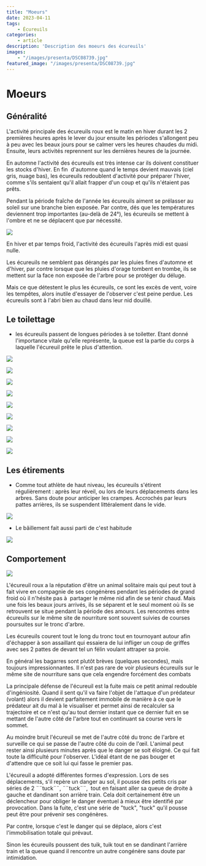 ```yaml
---
title: "Moeurs"
date: 2023-04-11
tags: 
    - Écureuils
categories:
    - article
description: 'Description des moeurs des écureuils'
images:
    - "/images/presenta/DSC08739.jpg"
featured_image: "/images/presenta/DSC08739.jpg"
---
```


# Moeurs

## Généralité

L'activité principale des écureuils roux est le matin en hiver durant les 2 premières heures après le lever du jour ensuite les périodes s'allongent peu à peu avec les beaux jours pour se calmer vers les heures chaudes du midi. Ensuite, leurs activités reprennent sur les dernières heures de la journée.

En automne l'activité des écureuils est très intense car ils doivent constituer les stocks d'hiver. En fin  d'automne quand le temps devient mauvais (ciel gris, nuage bas), les écureuils redoublent d'activité pour préparer l'hiver, comme s'ils sentaient qu'il allait frapper d'un coup et qu'ils n'étaient pas prêts.



Pendant la période fraîche de l'année les écureuils aiment se prélasser au soleil sur une branche bien exposée. Par contre, dés que les températures deviennent trop importantes (au-delà de 24°), les écureuils se mettent à l'ombre et ne se déplacent que par nécessité. 

![](/images/sommeil%20ecureuil/DSC09395.jpg) 

En hiver et par temps froid, l'activité des écureuils l'après midi est quasi nulle. 

Les écureuils ne semblent pas dérangés par les pluies fines d'automne et d'hiver, par contre lorsque que les pluies d'orage tombent en trombe, ils se mettent sur la face non exposée de l'arbre pour se protéger du déluge. 

Mais ce que détestent le plus les écureuils, ce sont les excès de vent, voire les tempêtes, alors inutile d'essayer de l'observer c'est peine perdue. Les écureuils sont à l'abri bien au chaud dans leur nid douillé. 


## Le toilettage 

- les écureuils passent de longues périodes à se toiletter. Etant donné l'importance vitale qu'elle représente, la queue est la partie du corps à laquelle l'écureuil prête le plus d'attention.

![](/images/presenta/raw112.jpg) 

![](/images/presenta/DSC08612.jpg) 

![](/images/presenta/DSC08614.jpg) 

![](/images/presenta/DSC08606.jpg) 

![](/images/presenta/DSC08610.jpg) 

![](/images/presenta/DSC08621.jpg) 

![](/images/presenta/DSC08620.jpg) 

![](/images/presenta/DSC02988.jpg) 

![](/images/presenta/DSC02990.jpg) 


## Les étirements 

- Comme tout athlète de haut niveau, les écureuils s'étirent régulièrement : après leur réveil, ou lors de leurs déplacements dans les arbres. Sans doute pour anticiper les crampes. Accrochés par leurs pattes arrières, ils se suspendent littéralement dans le vide.

![](/images/presenta/DSC08655.jpg) 

- Le bâillement fait aussi parti de c'est habitude

![](/images/presenta/2009%2008%2009_0262+.jpg) 

## Comportement 

![](/images/presenta/DSC06901.jpg) 

L'écureuil roux a la réputation d'être un animal solitaire mais qui peut tout à fait vivre en compagnie de ses congénères pendant les périodes de grand froid où il n'hésite pas à  partager le même nid afin de se tenir chaud. Mais une fois les beaux jours arrivés, ils se séparent et le seul moment où ils se retrouvent se situe pendant la période des amours. Les rencontres entre écureuils sur le même site de nourriture sont souvent suivies de courses poursuites sur le tronc d'arbre. 

Les écureuils courent tout le long du tronc tout en tournoyant autour afin d'échapper à son assaillant qui essaiera de lui infliger un coup de griffes avec ses 2 pattes de devant tel un félin voulant attraper sa proie. 



En général les bagarres sont plutôt brèves (quelques secondes), mais toujours impressionnantes. Il n'est pas rare de voir plusieurs écureuils sur le même site de nourriture sans que cela engendre forcément des combats

La principale défense de l'écureuil est la fuite mais ce petit animal redouble d'ingéniosité. Quand il sent qu'il va faire l'objet de l'attaque d'un prédateur (volant) alors il devient parfaitement immobile de manière à ce que le prédateur ait du mal à le visualiser et permet ainsi de recalculer sa trajectoire et ce n'est qu'au tout dernier instant que ce dernier fuit en se mettant de l'autre côté de l'arbre tout en continuant sa course vers le sommet. 

Au moindre bruit l'écureuil se met de l'autre côté du tronc de l'arbre et surveille ce qui se passe de l'autre côté du coin de l'œil. L'animal peut rester ainsi plusieurs minutes après que le danger se soit éloigné. Ce qui fait toute la difficulté pour l'observer. L'idéal étant de ne pas bouger et d'attendre que ce soit lui qui fasse le premier pas. 


L'écureuil a adopté différentes formes d'expression. Lors de ses déplacements, s'il repère un danger au sol, il pousse des petits cris par séries de 2 ¨¨tuck¨¨, ¨¨tuck¨¨,  tout en faisant aller sa queue de droite à gauche et dandinant son arrière train. Cela doit certainement être un déclencheur pour obliger le danger éventuel à mieux être identifié par provocation. Dans la fuite, c'est une série de "tuck", "tuck" qu'il pousse peut être pour prévenir ses congénères. 

Par contre, lorsque c'est le danger qui se déplace, alors c'est l'immobilisation totale qui prévaut. 

Sinon les écureuils poussent des tuik, tuik tout en se dandinant l'arrière train et la queue quand il rencontre un autre congénère sans doute par intimidation.
